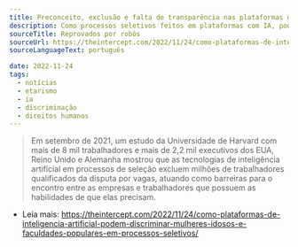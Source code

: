 ```yaml
---
title: Preconceito, exclusão e falta de transparência nas plataformas de seleção online
description: Como processos seletivos feitos em plataformas com IA, podem discriminar mulheres, idosos, e pessoas formadas em faculdades com menor prestígio.
sourceTitle: Reprovados por robôs
sourceUrl: https://theintercept.com/2022/11/24/como-plataformas-de-inteligencia-artificial-podem-discriminar-mulheres-idosos-e-faculdades-populares-em-processos-seletivos/
sourceLanguageText: português

date: 2022-11-24
tags:
  - notícias
  - etarismo
  - ia
  - discriminação
  - direitos humanos
---
```


> Em setembro de 2021, um estudo da Universidade de Harvard com mais de 8 mil trabalhadores e mais de 2,2 mil executivos dos EUA, Reino Unido e Alemanha mostrou que as tecnologias de inteligência artificial em processos de seleção excluem milhões de trabalhadores qualificados da disputa por vagas, atuando como barreiras para o encontro entre as empresas e trabalhadores que possuem as habilidades de que elas precisam.

* Leia mais: https://theintercept.com/2022/11/24/como-plataformas-de-inteligencia-artificial-podem-discriminar-mulheres-idosos-e-faculdades-populares-em-processos-seletivos/

